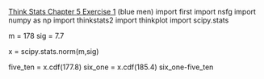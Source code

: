 [Think Stats Chapter 5 Exercise 1](http://greenteapress.com/thinkstats2/html/thinkstats2006.html#toc50) (blue men)
import first
import nsfg
import numpy as np
import thinkstats2
import thinkplot
import scipy.stats

m = 178
sig = 7.7

x = scipy.stats.norm(m,sig)

five_ten = x.cdf(177.8)
six_one = x.cdf(185.4)
six_one-five_ten
